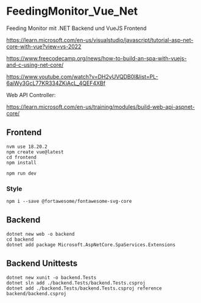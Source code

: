 # FeedingMonitor_Vue_Net
Feeding Monitor mit .NET Backend und VueJS Frontend

https://learn.microsoft.com/en-us/visualstudio/javascript/tutorial-asp-net-core-with-vue?view=vs-2022

https://www.freecodecamp.org/news/how-to-build-an-spa-with-vuejs-and-c-using-net-core/

https://www.youtube.com/watch?v=DH2yUVQDB0I&list=PL-6aiWy3GcL77KR334ZKiAcL_4QEF4XBf

Web API Controller:

https://learn.microsoft.com/en-us/training/modules/build-web-api-aspnet-core/

## Frontend

```
nvm use 18.20.2
npm create vue@latest
cd frontend
npm install

npm run dev
```

### Style

```
npm i --save @fortawesome/fontawesome-svg-core
```


## Backend

```
dotnet new web -o backend
cd backend
dotnet add package Microsoft.AspNetCore.SpaServices.Extensions
```


## Backend Unittests

```
dotnet new xunit -o backend.Tests
dotnet sln add ./backend.Tests/backend.Tests.csproj
dotnet add ./backend.Tests/backend.Tests.csproj reference backend/backend.csproj
```
